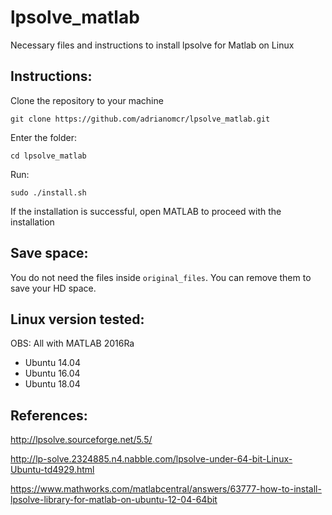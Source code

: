 # lpsolve_matlab
Necessary files and instructions to install lpsolve for Matlab on Linux


## Instructions:

Clone the repository to your machine

``git clone https://github.com/adrianomcr/lpsolve_matlab.git``

Enter the folder:

``cd lpsolve_matlab``

Run:

``sudo ./install.sh``

If the installation is successful, open MATLAB to proceed with the installation


## Save space:

You do not need the files inside ``original_files``. You can remove them to save your HD space.


## Linux version tested:

OBS: All with MATLAB 2016Ra

- Ubuntu 14.04
- Ubuntu 16.04
- Ubuntu 18.04


## References:

http://lpsolve.sourceforge.net/5.5/

http://lp-solve.2324885.n4.nabble.com/lpsolve-under-64-bit-Linux-Ubuntu-td4929.html

https://www.mathworks.com/matlabcentral/answers/63777-how-to-install-lpsolve-library-for-matlab-on-ubuntu-12-04-64bit